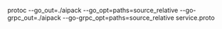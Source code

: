 protoc --go_out=./aipack --go_opt=paths=source_relative --go-grpc_out=./aipack --go-grpc_opt=paths=source_relative service.proto